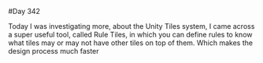 #Day 342

Today I was investigating more, about the Unity Tiles system, I came across a super useful tool, called Rule Tiles, in which you can define rules to know what tiles may or may not have other tiles on top of them. Which makes the design process much faster